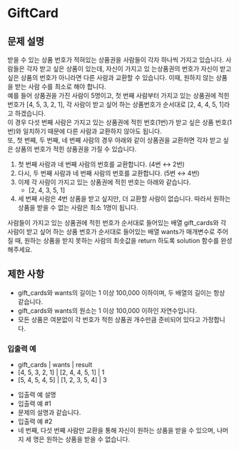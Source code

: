 # GiftCard

## 문제 설명
받을 수 있는 상품 번호가 적혀있는 상품권을 사람들이 각자 하나씩 가지고 있습니다. 사람들은 각자 받고 싶은 상품이 있는데, 자신이 가지고 있 는상품권의 번호가 자신이 받고 싶은 상품의 번호가 아니라면 다른 사람과 교환할 수 있습니다. 이때, 원하지 않는 상품을 받는 사람 수를 최소로 해야 합니다.  
예를 들어 상품권을 가진 사람이 5명이고, 첫 번째 사람부터 가지고 있는 상품권에 적힌 번호가 [4, 5, 3, 2, 1], 각 사람이 받고 싶어 하는 상품번호가 순서대로 [2, 4, 4, 5, 1]라고 하겠습니다.  
이 경우 다섯 번째 사람은 가지고 있는 상품권에 적힌 번호(1번)가 받고 싶은 상품 번호(1번)와 일치하기 때문에 다른 사람과 교환하지 않아도 됩니다.  
또, 첫 번째, 두 번째, 네 번째 사람의 경우 아래와 같이 상품권을 교환하면 각자 받고 싶은 상품의 번호가 적힌 상품권을 가질 수 있습니다.
1. 첫 번째 사람과 네 번째 사람의 번호를 교환합니다. (4번 ↔ 2번)
2. 다시, 두 번째 사람과 네 번째 사람의 번호를 교환합니다. (5번 ↔ 4번)
3. 이제 각 사람이 가지고 있는 상품권에 적힌 번호는 아래와 같습니다.
    - [2, 4, 3, 5, 1]
4. 세 번째 사람은 4번 상품을 받고 싶지만, 더 교환할 사람이 없습니다. 따라서 원하는 상품을 받을 수 없는 사람은 최소 1명이 됩니다.

사람들이 가지고 있는 상품권에 적힌 번호가 순서대로 들어있는 배열 gift_cards와 각 사람이 받고 싶어 하는 상품 번호가 순서대로 들어있는 배열 wants가 매개변수로 주어질 때, 원하는 상품을 받지 못하는 사람의 최솟값을 return 하도록 solution 함수를 완성해주세요.

## 제한 사항
- gift_cards와 wants의 길이는 1 이상 100,000 이하이며, 두 배열의 길이는 항상 같습니다.
- gift_cards와 wants의 원소는 1 이상 100,000 이하인 자연수입니다.
- 모든 상품은 여분없이 각 번호가 적힌 상품권 개수만큼 준비되어 있다고 가정합니다.
### 입출력 예
- gift_cards | wants | result
- [4, 5, 3, 2, 1] | [2, 4, 4, 5, 1] | 1
- [5, 4, 5, 4, 5] | [1, 2, 3, 5, 4] | 3
* 입출력 예 설명
* 입출력 예 #1
* 문제의 설명과 같습니다.
* 입출력 예 #2
* 네 번째, 다섯 번째 사람만 교환을 통해 자신이 원하는 상품을 받을 수 있으며, 나머지 세 명은 원하는 상품을 받을 수 없습니다.